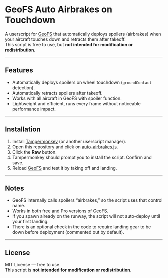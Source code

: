 # GeoFS Auto Airbrakes on Touchdown

A userscript for [GeoFS](https://www.geo-fs.com) that automatically deploys spoilers (airbrakes) when your aircraft touches down and retracts them after takeoff.  
This script is free to use, but **not intended for modification or redistribution**.  

---

## Features
- Automatically deploys spoilers on wheel touchdown (`groundContact` detection).  
- Automatically retracts spoilers after takeoff.  
- Works with all aircraft in GeoFS with spoiler function.
- Lightweight and efficient, runs every frame without noticeable performance impact.  

---

## Installation
1. Install [Tampermonkey](https://www.tampermonkey.net/) (or another userscript manager).  
2. Open this repository and click on [auto-airbrakes.js](./auto-airbrakes.js).  
3. Click the **Raw** button.  
4. Tampermonkey should prompt you to install the script. Confirm and save.  
5. Reload [GeoFS](https://www.geo-fs.com) and test it by taking off and landing.  

---

## Notes
- GeoFS internally calls spoilers “airbrakes,” so the script uses that control name.  
- Works in both free and Pro versions of GeoFS.  
- If you spawn already on the runway, the script will not auto-deploy until your first landing.  
- There is an optional check in the code to require landing gear to be down before deployment (commented out by default).  

---

## License
MIT License — free to use.  
This script is **not intended for modification or redistribution**.  

